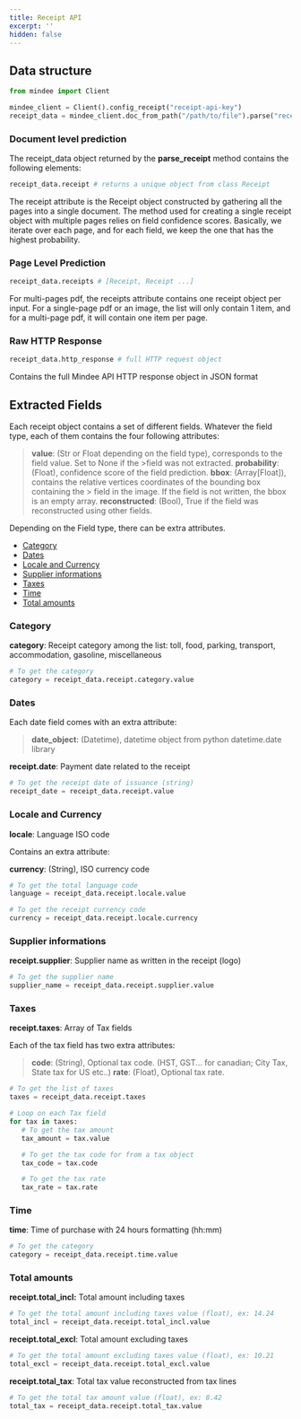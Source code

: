 ```yaml
---
title: Receipt API
excerpt: ''
hidden: false
---
```

## Data structure

```python
from mindee import Client

mindee_client = Client().config_receipt("receipt-api-key")
receipt_data = mindee_client.doc_from_path("/path/to/file").parse("receipt")
```

### Document level prediction
The receipt_data object returned by the **parse_receipt** method contains the following elements:

```python
receipt_data.receipt # returns a unique object from class Receipt
```

The receipt attribute is the Receipt object constructed by gathering all the pages into a single document. The method used for creating a single receipt object with multiple pages relies on field confidence scores. Basically, we iterate over each page, and for each field, we keep the one that has the highest probability.

### Page Level Prediction

```python
receipt_data.receipts # [Receipt, Receipt ...]
```

For multi-pages pdf, the receipts attribute contains one receipt object per input. For a single-page pdf or an image, the list will only contain 1 item, and for a multi-page pdf, it will contain one item per page.

### Raw HTTP Response

```python
receipt_data.http_response # full HTTP request object
```

Contains the full Mindee API HTTP response object in JSON format

## Extracted Fields
Each receipt object contains a set of different fields. Whatever the field type, each of them contains the four following attributes:

> **value**: (Str or Float depending on the field type), corresponds to the field value. Set to None if the >field was not extracted.
> **probability**: (Float), confidence score of the field prediction.
> **bbox**: (Array[Float]), contains the relative vertices coordinates of the bounding box containing the > field in the image. If the field is not written, the bbox is an empty array.
> **reconstructed**: (Bool), True if the field was reconstructed using other fields.

Depending on the Field type, there can be extra attributes.

- [Category](#category)
- [Dates](#dates)
- [Locale and Currency](#locale-and-currency)
- [Supplier informations](#supplier-informations)
- [Taxes](#taxes)
- [Time](#time)
- [Total amounts](#total-amounts)

### Category
**category**: Receipt category among the list:  toll, food, parking, transport, accommodation, gasoline, miscellaneous

```python
# To get the category
category = receipt_data.receipt.category.value
```

### Dates
Each date field comes with an extra attribute:

> **date_object**: (Datetime), datetime object from python datetime.date library

 **receipt.date**: Payment date related to the receipt

```python
# To get the receipt date of issuance (string)
receipt_date = receipt_data.receipt.value
```

### Locale and Currency
**locale**: Language ISO code

Contains an extra attribute:

**currency**: (String), ISO currency code

```python
# To get the total language code
language = receipt_data.receipt.locale.value

# To get the receipt currency code
currency = receipt_data.receipt.locale.currency
```

### Supplier informations
**receipt.supplier**: Supplier name as written in the receipt (logo)

```python
# To get the supplier name
supplier_name = receipt_data.receipt.supplier.value
```

### Taxes
**receipt.taxes**: Array of Tax fields

Each of the tax field has two extra attributes:

> **code**: (String), Optional tax code. (HST, GST... for canadian; City Tax, State tax for US etc..)
> **rate**: (Float), Optional tax rate.

```python
# To get the list of taxes
taxes = receipt_data.receipt.taxes

# Loop on each Tax field
for tax in taxes:
   # To get the tax amount
   tax_amount = tax.value

   # To get the tax code for from a tax object
   tax_code = tax.code

   # To get the tax rate
   tax_rate = tax.rate
```

### Time
**time**: Time of purchase with 24 hours formatting (hh:mm)

```python
# To get the category
category = receipt_data.receipt.time.value
```

### Total amounts
**receipt.total_incl:** Total amount including taxes

```python
# To get the total amount including taxes value (float), ex: 14.24
total_incl = receipt_data.receipt.total_incl.value
```

**receipt.total_excl**: Total amount excluding taxes

```python
# To get the total amount excluding taxes value (float), ex: 10.21
total_excl = receipt_data.receipt.total_excl.value
```

**receipt.total_tax**: Total tax value reconstructed from tax lines

```python
# To get the total tax amount value (float), ex: 8.42
total_tax = receipt_data.receipt.total_tax.value
```